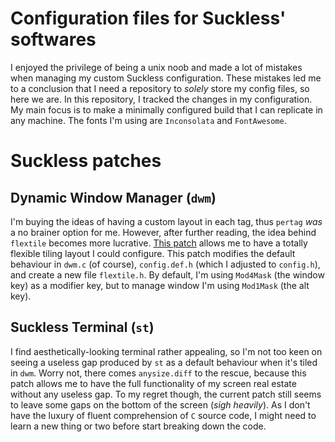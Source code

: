 # Configuration files for Suckless' softwares

I enjoyed the privilege of being a unix noob and made a lot of mistakes when
managing my custom Suckless configuration. These mistakes led me to a conclusion that I
need a repository to *solely* store my config files, so here we are. In this
repository, I tracked the changes in my configuration. My main focus is to make
a minimally configured build that I can replicate in any machine. The fonts I'm
using are `Inconsolata` and `FontAwesome`.

# Suckless patches

## Dynamic Window Manager (`dwm`)

I'm buying the ideas of having a custom layout in each tag, thus `pertag` *was*
a no brainer option for me. However, after further reading, the idea behind
`flextile` becomes more lucrative. [This patch](https://dwm.suckless.org/patches/flextile/)
allows me to have a totally flexible tiling layout I could configure. This
patch modifies the default behaviour in `dwm.c` (of course), `config.def.h`
(which I adjusted to `config.h`), and create a new file `flextile.h`. By
default, I'm using `Mod4Mask` (the window key) as a modifier key, but to manage
window I'm using `Mod1Mask` (the alt key).

## Suckless Terminal (`st`)

I find aesthetically-looking terminal rather appealing, so I'm not too keen on
seeing a useless gap produced by `st` as a default behaviour when it's tiled in
`dwm`. Worry not, there comes `anysize.diff` to the rescue, because this patch
allows me to have the full functionality of my screen real estate without any
useless gap. To my regret though, the current patch still seems to leave some
gaps on the bottom of the screen (*sigh heavily*). As I don't have the luxury
of fluent comprehension of `C` source code, I might need to learn a new thing
or two before start breaking down the code.
